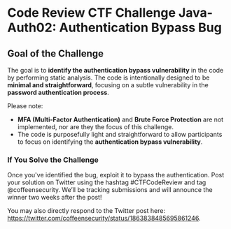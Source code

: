 # Code Review CTF Challenge Java-Auth02: Authentication Bypass Bug


## Goal of the Challenge

The goal is to **identify the authentication bypass vulnerability** in the code by performing static analysis. The code is intentionally designed to be **minimal and straightforward**, focusing on a subtle vulnerability in the **password authentication process**. 

Please note:
- **MFA (Multi-Factor Authentication)** and **Brute Force Protection** are not implemented, nor are they the focus of this challenge. 
- The code is purposefully light and straightforward to allow participants to focus on identifying the **authentication bypass vulnerability**.


### If You Solve the Challenge

Once you've identified the bug, exploit it to bypass the authentication. Post your solution on Twitter using the hashtag #CTFCodeReview and tag @coffeensecurity. We’ll be tracking submissions and will announce the winner two weeks after the post!

You may also directly respond to the Twitter post here: https://twitter.com/coffeensecurity/status/1863838485695861246.